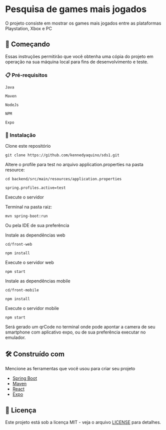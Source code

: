 # Pesquisa de games mais jogados

O projeto consiste em mostrar os games mais jogados entre as plataformas Playstation, Xbox e PC

## 🚀 Começando

Essas instruções permitirão que você obtenha uma cópia do projeto em operação na sua máquina local para fins de desenvolvimento e teste.

### 📋 Pré-requisitos

```
Java
```
```
Maven
```
```
NodeJs
```
```
NPM
```
```
Expo
```

### 🔧 Instalação

Clone este repositório
```
git clone https://github.com/kennedyaquino/sds1.git
```

Altere o profile para test no arquivo application.properties na pasta resource:
```
cd backend/src/main/resources/application.properties
```

```
spring.profiles.active=test
```

Execute o servidor

Terminal na pasta raiz:
```
mvn spring-boot:run
```
Ou pela IDE de sua preferência

Instale as dependências web
```
cd/front-web
```
```
npm install
```
Execute o servidor web

```
npm start
```

Instale as dependências mobile
```
cd/front-mobile
```
```
npm install
```
Execute o servidor mobile

```
npm start
```
Será gerado um qrCode no terminal onde pode apontar a camera de seu smartphone com aplicativo expo,
ou de sua preferência executar no emulador.


## 🛠️ Construído com

Mencione as ferramentas que você usou para criar seu projeto

* [Spring Boot](https://spring.io/projects/spring-boot)
* [Maven](https://maven.apache.org/)
* [React](https://react.dev/)
* [Expo](https://expo.dev/) 

## 📄 Licença

Este projeto está sob a licença MIT - veja o arquivo [LICENSE](https://github.com/kennedyaquino/sds1/blob/master/LICENSE) para detalhes.
